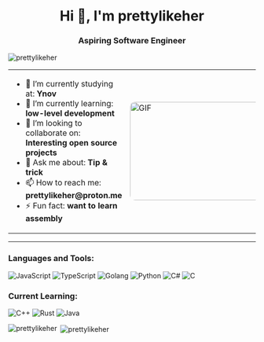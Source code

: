 <h1 align="center">Hi 👋, I'm prettylikeher</h1>
<h3 align="center">Aspiring Software Engineer</h3>

<p align="left"> 
  <img src="https://komarev.com/ghpvc/?username=prettylikeher&label=Profile%20views&color=0e75b6&style=flat" alt="prettylikeher" /> 
</p>

<table>
  <tr>
    <td>
      <ul>
        <li>🔭 I’m currently studying at: <strong>Ynov</strong></li>
        <li>🌱 I’m currently learning: <strong>low-level development</strong></li>
        <li>👯 I’m looking to collaborate on: <strong>Interesting open source projects</strong></li>
        <li>💬 Ask me about: <strong>Tip & trick</strong></li>
        <li>📫 How to reach me: <strong>prettylikeher@proton.me</strong></li>
        <li>⚡ Fun fact: <strong>want to learn assembly</strong></li>
      </ul>
    </td>
    <td>
      <img src="https://i.giphy.com/media/v1.Y2lkPTc5MGI3NjExdnNqMHZkZG8xMHF0Y3c5NXRsaHFybmc4aHQ3enU2Mm5mazkzM3hmcSZlcD12MV9pbnRlcm5hbF9naWZfYnlfaWQmY3Q9Zw/pibdZiIzkyN8w7Dg0P/giphy.gif" alt="GIF" width="300" height="200" style="border-radius: 10px;">
    </td>
  </tr>
</table>

---

<h3 align="left">Languages and Tools:</h3>
<p align="left">
  <img src="https://img.shields.io/badge/JavaScript-F7DF1E?style=for-the-badge&logo=javascript&logoColor=black" alt="JavaScript" />
  <img src="https://img.shields.io/badge/TypeScript-007ACC?style=for-the-badge&logo=typescript&logoColor=white" alt="TypeScript" />
  <img src="https://img.shields.io/badge/Go-00ADD8?style=for-the-badge&logo=go&logoColor=white" alt="Golang" />
  <img src="https://img.shields.io/badge/Python-3776AB?style=for-the-badge&logo=python&logoColor=white" alt="Python" />
  <img src="https://img.shields.io/badge/C%23-239120?style=for-the-badge&logo=c-sharp&logoColor=white" alt="C#" />
  <img src="https://img.shields.io/badge/C-00599C?style=for-the-badge&logo=c&logoColor=white" alt="C" />
</p>

<h3 align="left">Current Learning:</h3>
<p align="left">
  <img src="https://img.shields.io/badge/C++-00599C?style=for-the-badge&logo=cplusplus&logoColor=white" alt="C++" />
  <img src="https://img.shields.io/badge/Rust-FF5733?style=for-the-badge&logo=rust&logoColor=white" alt="Rust" />
  <img src="https://img.shields.io/badge/Java-007396?style=for-the-badge&logo=java&logoColor=white" alt="Java" />
</p>

<p><img align="left" src="https://github-readme-stats.vercel.app/api/top-langs?username=prettylikeher&show_icons=true&locale=en&layout=compact&theme=dark&hide_border=true&title_color=FFD700&text_color=FFD700" alt="prettylikeher" /></p>

<p>&nbsp;<img align="center" src="https://github-readme-stats.vercel.app/api?username=prettylikeher&show_icons=true&locale=en&theme=dark&hide_border=true&title_color=FFD700&text_color=FFD700" alt="prettylikeher" /></p>
